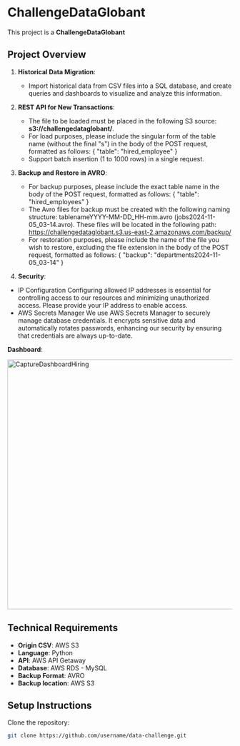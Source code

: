 # ChallengeDataGlobant
This project is a **ChallengeDataGlobant** 

## Project Overview

1. **Historical Data Migration**:
   - Import historical data from CSV files into a SQL database, and create queries and dashboards to visualize and analyze this information.

2. **REST API for New Transactions**:
   - The file to be loaded must be placed in the following S3 source: **s3://challengedataglobant/**.
   - For load purposes, please include the singular form of the table name (without the final "s") in the body of the POST request, formatted as follows: { "table": "hired_employee" }
   - Support batch insertion (1 to 1000 rows) in a single request.

3. **Backup and Restore in AVRO**:
   - For backup purposes, please include the exact table name in the body of the POST request, formatted as follows: { "table": "hired_employees" }
   - The Avro files for backup must be created with the following naming structure: tablenameYYYY-MM-DD_HH-mm.avro (jobs2024-11-05_03-14.avro). These files will be located in the following path: https://challengedataglobant.s3.us-east-2.amazonaws.com/backup/
   - For restoration purposes, please include the name of the file you wish to restore, excluding the file extension in the body of the POST request, formatted as follows: { "backup": "departments2024-11-05_03-14" }
     
4.  **Security**:
   - IP Configuration
   Configuring allowed IP addresses is essential for controlling access to our resources and minimizing unauthorized access. Please provide your IP address to enable access. 
   - AWS Secrets Manager
   We use AWS Secrets Manager to securely manage database credentials. It encrypts sensitive data and automatically rotates passwords, enhancing our security by ensuring that credentials are always up-to-date.

**Dashboard**:

<img width="560" alt="CaptureDashboardHiring" src="https://github.com/user-attachments/assets/90340b18-742d-4dda-b7c1-2c301ab62019">

## Technical Requirements
- **Origin CSV**: AWS S3
- **Language**: Python
- **API**: AWS API Getaway
- **Database**: AWS RDS - MySQL
- **Backup Format**: AVRO
 - **Backup location**: AWS S3 
## Setup Instructions



 
 Clone the repository:
   ```bash
   git clone https://github.com/username/data-challenge.git


